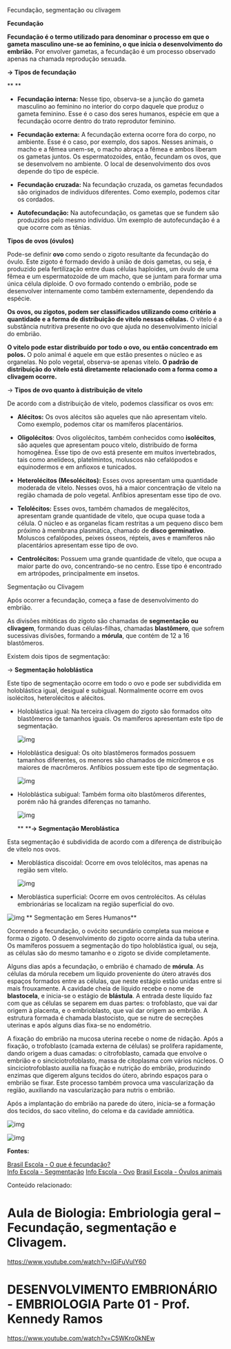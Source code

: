 
Fecundação, segmentação ou clivagem

**Fecundação**

**Fecundação é o termo utilizado para denominar o processo em que o gameta masculino une-se ao feminino, o que inicia o desenvolvimento do embrião.** Por envolver gametas, a fecundação é um processo observado apenas na chamada reprodução sexuada.

**→ Tipos de fecundação**

**
**

- **Fecundação interna:** Nesse tipo, observa-se a junção do gameta masculino ao feminino no interior do corpo daquele que produz o gameta feminino. Esse é o caso dos seres humanos, espécie em que a fecundação ocorre dentro do trato reprodutor feminino.

- **Fecundação externa:** A fecundação externa ocorre fora do corpo, no ambiente. Esse é o caso, por exemplo, dos sapos. Nesses animais, o macho e a fêmea unem-se, o macho abraça a fêmea e ambos liberam os gametas juntos. Os espermatozoides, então, fecundam os ovos, que se desenvolvem no ambiente. O local de desenvolvimento dos ovos depende do tipo de espécie.
- **Fecundação cruzada:** Na fecundação cruzada, os gametas fecundados são originados de indivíduos diferentes. Como exemplo, podemos citar os cordados.
- **Autofecundação:** Na autofecundação, os gametas que se fundem são produzidos pelo mesmo indivíduo. Um exemplo de autofecundação é a que ocorre com as tênias.

**Tipos de ovos (óvulos)**

Pode-se definir **ovo** como sendo o zigoto resultante da fecundação do óvulo. Este zigoto é formado devido à união de dois gametas, ou seja, é produzido pela fertilização entre duas células haploides, um óvulo de uma fêmea e um espermatozoide de um macho, que se juntam para formar uma única célula diploide. O ovo formado contendo o embrião, pode se desenvolver internamente como também externamente, dependendo da espécie.  

**Os ovos, ou zigotos, podem ser classificados utilizando como critério a quantidade e a forma de distribuição de vitelo nessas células.** O vitelo é a substância nutritiva presente no ovo que ajuda no desenvolvimento inicial do embrião.

**O vitelo pode estar distribuído por todo o ovo, ou então concentrado em polos.** O polo animal é aquele em que estão presentes o núcleo e as organelas. No polo vegetal, observa-se apenas vitelo. **O padrão de distribuição do vitelo está diretamente relacionado com a forma como a clivagem ocorre.**

→ **Tipos de ovo quanto à distribuição de vitelo**

De acordo com a distribuição de vitelo, podemos classificar os ovos em:

- **Alécitos:** Os ovos alécitos são aqueles que não apresentam vitelo. Como exemplo, podemos citar os mamíferos placentários.

- **Oligolécitos**: Ovos oligolécitos, também conhecidos como **isolécitos**, são aqueles que apresentam pouco vitelo, distribuído de forma homogênea. Esse tipo de ovo está presente em muitos invertebrados, tais como anelídeos, platelmintos, moluscos não cefalópodos e equinodermos e em anfioxos e tunicados.

- **Heterolécitos (Mesolécitos):** Esses ovos apresentam uma quantidade moderada de vitelo. Nesses ovos, há a maior concentração de vitelo na região chamada de polo vegetal. Anfíbios apresentam esse tipo de ovo.

- **Telolécitos:** Esses ovos, também chamados de megalécitos, apresentam grande quantidade de vitelo, que ocupa quase toda a célula. O núcleo e as organelas ficam restritas a um pequeno disco bem próximo à membrana plasmática, chamado de **disco germinativo**. Moluscos cefalópodes, peixes ósseos, répteis, aves e mamíferos não placentários apresentam esse tipo de ovo.

- **Centrolécitos:** Possuem uma grande quantidade de vitelo, que ocupa a maior parte do ovo, concentrando-se no centro. Esse tipo é encontrado em artrópodes, principalmente em insetos.

  

Segmentação ou Clivagem

Após ocorrer a fecundação, começa a fase de desenvolvimento do embrião.

As divisões mitóticas do zigoto são chamadas de **segmentação ou clivagem**, formando duas células-filhas, chamadas **blastômero**, que sofrem sucessivas divisões, formando a **mórula**, que contém de 12 a 16 blastômeros.

Existem dois tipos de segmentação:

→ **Segmentação holoblástica**

Este tipo de segmentação ocorre em todo o ovo e pode ser subdividida em holoblástica igual, desigual e subigual. Normalmente ocorre em ovos isolécitos, heterolécitos e alécitos.



- Holoblástica igual: Na terceira clivagem do zigoto são formados oito blastômeros de tamanhos iguais. Os mamíferos apresentam este tipo de segmentação.

  
  ![img](https://static.planejativo.com/uploads/novas/c67c8e17f4df7a3e4ae94e1f913499e4.jpg)  

  

- Holoblástica desigual: Os oito blastômeros formados possuem tamanhos diferentes, os menores são chamados de micrômeros e os maiores de macrômeros. Anfíbios possuem este tipo de segmentação.

  
  ![img](https://static.planejativo.com/uploads/novas/515f363f043271ed389f4b1e22b4f476.jpg)  

  

- Holoblástica subigual: Também forma oito blastômeros diferentes, porém não há grandes diferenças no tamanho.

  
  ![img](https://static.planejativo.com/uploads/novas/b7de9f993d4d34b556f32ae696c28bd3.jpg)    

  **
****→ Segmentação Meroblástica** 

Esta segmentação é subdividida de acordo com a diferença de distribuição de vitelo nos ovos.

- Meroblástica discoidal: Ocorre em ovos telolécitos, mas apenas na região sem vitelo.

  
  ![img](https://static.planejativo.com/uploads/novas/51c09d8c9d98a4c66630bb78efac0c14.jpg)  

  

- Meroblástica superficial: Ocorre em ovos centrolécitos. As células embrionárias se localizam na região superficial do ovo.

  

![img](https://static.planejativo.com/uploads/novas/571f65941ce5c036c5ce84dc3cdfc91e.jpg)
**
Segmentação em Seres Humanos**

Ocorrendo a fecundação, o ovócito secundário completa sua meiose e forma o zigoto. O desenvolvimento do zigoto ocorre ainda da tuba uterina. Os mamíferos possuem a segmentação do tipo holoblástica igual, ou seja, as células são do mesmo tamanho e o zigoto se divide completamente.

Alguns dias após a fecundação, o embrião é chamado de **mórula**. As células da mórula recebem um líquido proveniente do útero através dos espaços formados entre as células, que neste estágio estão unidas entre si mais frouxamente. A cavidade cheia de líquido recebe o nome de **blastocela**, e inicia-se o estágio de **blástula**. A entrada deste líquido faz com que as células se separem em duas partes: o trofoblasto, que vai dar origem à placenta, e o embrioblasto, que vai dar origem ao embrião. A estrutura formada é chamada blastocisto, que se nutre de secreções uterinas e após alguns dias fixa-se no endométrio.

A fixação do embrião na mucosa uterina recebe o nome de nidação. Após a fixação, o trofoblasto (camada externa de células) se prolifera rapidamente, dando origem a duas camadas: o citrofoblasto, camada que envolve o embrião e o sinciciotrofoblasto, massa de citoplasma com vários núcleos. O sinciciotrofoblasto auxilia na fixação e nutrição do embrião, produzindo enzimas que digerem alguns tecidos do útero, abrindo espaços para o embrião se fixar. Este processo também provoca uma vascularização da região, auxiliando na vascularização para nutris o embrião.

Após a implantação do embrião na parede do útero, inicia-se a formação dos tecidos, do saco vitelino, do celoma e da cavidade amniótica.

![img](https://static.planejativo.com/uploads/novas/55329e367b372c4d225b7d7337ef2a36.jpg)

![img](https://static.planejativo.com/uploads/novas/a02202e873adad3122cf9ee6746e24dc.jpg)

**Fontes:**

[Brasil Escola - O que é fecundação?](https://brasilescola.uol.com.br/o-que-e/biologia/o-que-e-fecundacao.htm)   
[Info Escola - Segmentação](https://www.infoescola.com/biologia/segmentacao/)
[Info Escola - Ovo](https://www.infoescola.com/reproducao/ovo/) 
[Brasil Escola - Óvulos animais](https://brasilescola.uol.com.br/biologia/ovulos-animais.htm)

Conteúdo relacionado:

# Aula de Biologia: Embriologia geral – Fecundação, segmentação e Clivagem.

https://www.youtube.com/watch?v=IGiFuVulY60

# DESENVOLVIMENTO EMBRIONÁRIO - EMBRIOLOGIA Parte 01 - Prof. Kennedy Ramos

https://www.youtube.com/watch?v=C5WKro0kNEw

